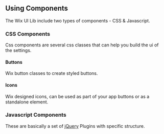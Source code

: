 ## Using Components
<!-- UsingComponents -->


The Wix UI Lib include two types of components - CSS & Javascript.

### CSS Components

Css components are several css classes that can help you build the ui of the settings.

#### Buttons

Wix button classes to create styled buttons.

#### Icons

Wix designed icons, can be used as part of your app buttons or as a standalone element.

### Javascript Components

These are basically a set of [jQuery](http://jquery.com/) Plugins with specific structure.
